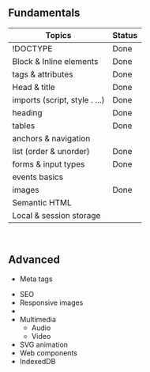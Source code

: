 ## Fundamentals

| Topics                        | Status |
| ----------------------------- | ------ |
| !DOCTYPE                      | Done   |
| Block & Inline elements       | Done   |
| tags & attributes             | Done   |
| Head & title                  | Done   |
| imports (script, style . ...) | Done   |
| heading                       | Done   |
| tables                        | Done   |
| anchors & navigation          |        |
| list (order & unorder)        | Done   |
| forms & input types           | Done   |
| events basics                 |        |
| images                        | Done   |
| Semantic HTML                 |        |
| Local & session storage       |        |

&nbsp;

## Advanced

- Meta tags

* SEO
* Responsive images
*
* Multimedia
  - Audio
  * Video
* SVG animation
* Web components
* IndexedDB
